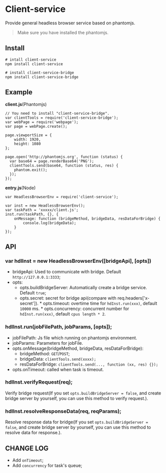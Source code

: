 # Client-service
Provide general headless browser service based on phantomjs.

>Make sure you have installed the phantomjs.

## Install
```
# intall client-service
npm install client-service

# install client-service-bridge
npm install client-service-bridge
```

## Example

__client.js__(Phantomjs)

```
// You need to install "client-service-bridge".
var clientTools = require('client-service-bridge');
var webPage = require('webpage');
var page = webPage.create();

page.viewportSize = {
	width: 1920,
	height: 1080
};

page.open('http://phantomjs.org', function (status) {
  var base64 = page.renderBase64('PNG');
  clientTools.send(base64, function (status, res) {
  	phantom.exit();
  });
});
```

__entry.js__(Node)

```
var HeadlessBrowserEnv = require('client-service');

var inst = new HeadlessBrowserEnv();
var taskPath = 'xxxxx/client.js';
inst.run(taskPath, {}, {
    onMessage: function (bridgeMethod, bridgeData, resDataForBridge) {
        console.log(bridgeData);
    }
});

```

## API

### var hdlInst  = new HeadlessBrowserEnv([bridgeApi], [opts])
* bridgeApi: Used to communicate with bridge. Default `http://127.0.0.1:3333`;
* opts:
	* opts.buildBridgeServer: Automatically create a bridge service. Default `true`;
	* opts.secret: secret for bridge api(compare with req.headers['x-secret']).
            * opts.timeout: overtime time for `hdInst.run(xxx)`, default `10000` ms.
            * opts.concurrency: concurrent number for `hdInst.run(xxx)`, default `cpus length * 2`.


### hdlInst.run(jobFilePath, jobParams, [opts]);
* jobFilePath: Js file which running on phantomjs environment.
* jobParams: Parameters for jobFile.
* opts.onMessage(bridgeMethod, bridgeData, resDataForBridge): 
	* bridgeMethod: `GET`/`POST`;
	* bridgeData: `clientTools.send(xxxx);`
	* resDataForBridge: `clientTools.send(..., function (xx, res) {});`
* opts.onTimeout: called when task is timeout.

### hdlInst.verifyRequest(req);
Verify bridge request(If you set `opts.buildBridgeServer = false`, and create bridge server by yourself, you can use this method to verify request.).

### hdlInst.resolveResponseData(req, reqParams);
Resolve response data for bridge(If you set `opts.buildBridgeServer = false`, and create bridge server by yourself, you can use this method to resolve data for response.).

## CHANGE LOG

* Add `onTimeout`;
* Add `concurrency` for task's queue;